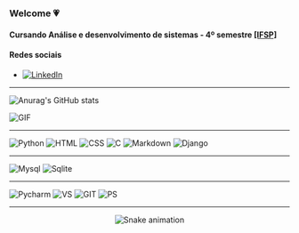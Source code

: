 ### Welcome 💗

#### Cursando Análise e desenvolvimento de sistemas - 4º semestre [[IFSP] ](https://bra.ifsp.edu.br/)
 
#### Redes sociais
- [![LinkedIn](https://img.shields.io/badge/LinkedIn-0077B5?style=for-the-badge&logo=linkedin&logoColor=white/)](https://www.linkedin.com/in/amanda-luiza-b76b04221/)
________________
![Anurag's GitHub stats](https://github-readme-stats.vercel.app/api?username=amandaluizay&show_icons=true&theme=radical) 

 ![GIF](https://c.tenor.com/GfSX-u7VGM4AAAAC/coding.gif)
________________

 ![Python](https://img.shields.io/badge/Python-3776AB?style=for-the-badge&logo=python&logoColor=white) 
 ![HTML](https://img.shields.io/badge/HTML-239120?style=for-the-badge&logo=html5&logoColor=white) 
 ![CSS](https://img.shields.io/badge/CSS-239120?&style=for-the-badge&logo=css3&logoColor=white) 
 ![C](https://img.shields.io/badge/C-00599C?style=for-the-badge&logo=c&logoColor=white)
 ![Markdown](https://img.shields.io/badge/Markdown-000000?style=for-the-badge&logo=markdown&logoColor=white)
 ![Django](https://img.shields.io/badge/Django-092E20?style=for-the-badge&logo=django&logoColor=white)
 _____________
 ![Mysql](https://img.shields.io/badge/MySQL-00000F?style=for-the-badge&logo=mysql&logoColor=white)
 ![Sqlite](https://img.shields.io/badge/SQLite-07405E?style=for-the-badge&logo=sqlite&logoColor=white)
 __________
  ![Pycharm](https://img.shields.io/badge/PyCharm-000000.svg?&style=for-the-badge&logo=PyCharm&logoColor=white)
   ![VS](https://img.shields.io/badge/Visual_Studio_Code-0078D4?style=for-the-badge&logo=visual%20studio%20code&logoColor=white)
   ![GIT](https://img.shields.io/badge/GIT-E44C30?style=for-the-badge&logo=git&logoColor=white)
   ![PS](	https://img.shields.io/badge/Adobe%20Photoshop-31A8FF?style=for-the-badge&logo=Adobe%20Photoshop&logoColor=black)
   _____________
  
<div align="center">

  ![Snake animation](https://github.com/danielbped/danielbped/blob/output/github-contribution-grid-snake.svg)

</div>
